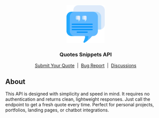 <br />
<p align="center">
  <img src="https://raw.githubusercontent.com/Elcapitanoe/quotes-snippets-api/main/public/quotes.png" width="120px" />
</p>

<h3 align="center">Quotes Snippets API</h3>

<p align="center">
  <a href="https://quotes.domiadi.com"">Submit Your Quote</a>
  &nbsp;|&nbsp;
  <a href="https://github.com/Elcapitanoe/quotes-snippets-api/issues">Bug Report</a>
  &nbsp;|&nbsp;
  <a href="https://github.com/Elcapitanoe/quotes-snippets-api/discussions">Discussions</a>
</p>


## About
This API is designed with simplicity and speed in mind. It requires no authentication and returns clean, lightweight responses. Just call the endpoint to get a fresh quote every time. Perfect for personal projects, portfolios, landing pages, or chatbot integrations.
